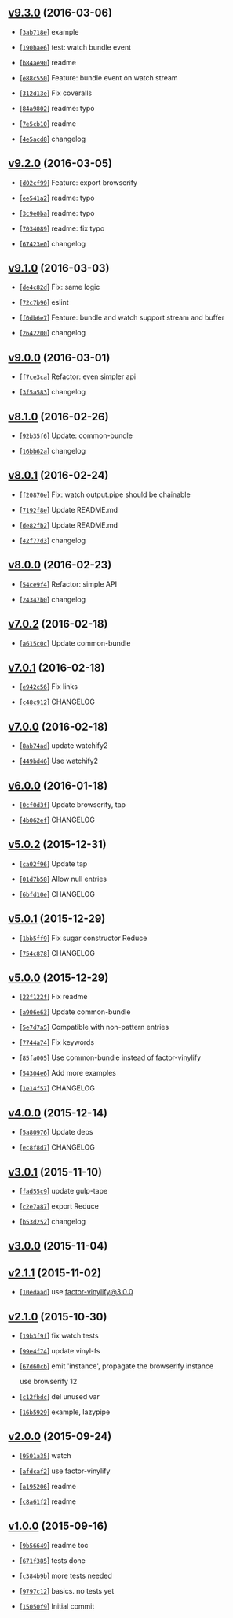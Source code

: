 <!-- 02110ac 1457242139000 -->

## [v9.3.0](https://github.com/reducejs/reduce-js/commit/02110ac) (2016-03-06)

* [[`3ab718e`](https://github.com/reducejs/reduce-js/commit/3ab718e)] example

* [[`190bae6`](https://github.com/reducejs/reduce-js/commit/190bae6)] test: watch bundle event

* [[`b84ae90`](https://github.com/reducejs/reduce-js/commit/b84ae90)] readme

* [[`e88c550`](https://github.com/reducejs/reduce-js/commit/e88c550)] Feature: bundle event on watch stream

* [[`312d13e`](https://github.com/reducejs/reduce-js/commit/312d13e)] Fix coveralls

* [[`84a9802`](https://github.com/reducejs/reduce-js/commit/84a9802)] readme: typo

* [[`7e5cb10`](https://github.com/reducejs/reduce-js/commit/7e5cb10)] readme

* [[`4e5acd8`](https://github.com/reducejs/reduce-js/commit/4e5acd8)] changelog

## [v9.2.0](https://github.com/reducejs/reduce-js/commit/19c3a56) (2016-03-05)

* [[`d02cf99`](https://github.com/reducejs/reduce-js/commit/d02cf99)] Feature: export browserify

* [[`ee541a2`](https://github.com/reducejs/reduce-js/commit/ee541a2)] readme: typo

* [[`3c9e0ba`](https://github.com/reducejs/reduce-js/commit/3c9e0ba)] readme: typo

* [[`7034089`](https://github.com/reducejs/reduce-js/commit/7034089)] readme: fix typo

* [[`67423e0`](https://github.com/reducejs/reduce-js/commit/67423e0)] changelog

## [v9.1.0](https://github.com/reducejs/reduce-js/commit/be80797) (2016-03-03)

* [[`de4c82d`](https://github.com/reducejs/reduce-js/commit/de4c82d)] Fix: same logic

* [[`72c7b96`](https://github.com/reducejs/reduce-js/commit/72c7b96)] eslint

* [[`f0db6e7`](https://github.com/reducejs/reduce-js/commit/f0db6e7)] Feature: bundle and watch support stream and buffer

* [[`2642200`](https://github.com/reducejs/reduce-js/commit/2642200)] changelog

## [v9.0.0](https://github.com/reducejs/reduce-js/commit/2b47c51) (2016-03-01)

* [[`f7ce3ca`](https://github.com/reducejs/reduce-js/commit/f7ce3ca)] Refactor: even simpler api

* [[`3f5a583`](https://github.com/reducejs/reduce-js/commit/3f5a583)] changelog

## [v8.1.0](https://github.com/reducejs/reduce-js/commit/9d0e9bc) (2016-02-26)

* [[`92b35f6`](https://github.com/reducejs/reduce-js/commit/92b35f6)] Update: common-bundle

* [[`16bb62a`](https://github.com/reducejs/reduce-js/commit/16bb62a)] changelog

## [v8.0.1](https://github.com/reducejs/reduce-js/commit/7999b39) (2016-02-24)

* [[`f20870e`](https://github.com/reducejs/reduce-js/commit/f20870e)] Fix: watch output.pipe should be chainable

* [[`7192f8e`](https://github.com/reducejs/reduce-js/commit/7192f8e)] Update README.md

* [[`de82fb2`](https://github.com/reducejs/reduce-js/commit/de82fb2)] Update README.md

* [[`42f77d3`](https://github.com/reducejs/reduce-js/commit/42f77d3)] changelog

## [v8.0.0](https://github.com/reducejs/reduce-js/commit/c8e5be2) (2016-02-23)

* [[`54ce9f4`](https://github.com/reducejs/reduce-js/commit/54ce9f4)] Refactor: simple API

* [[`24347b0`](https://github.com/reducejs/reduce-js/commit/24347b0)] changelog

## [v7.0.2](https://github.com/reducejs/reduce-js/commit/5359ad1) (2016-02-18)

* [[`a615c0c`](https://github.com/reducejs/reduce-js/commit/a615c0c)] Update common-bundle

## [v7.0.1](https://github.com/reducejs/reduce-js/commit/ee19ea1) (2016-02-18)

* [[`e942c56`](https://github.com/reducejs/reduce-js/commit/e942c56)] Fix links

* [[`c48c912`](https://github.com/reducejs/reduce-js/commit/c48c912)] CHANGELOG

## [v7.0.0](https://github.com/reducejs/reduce-js/commit/91087c3) (2016-02-18)

* [[`8ab74ad`](https://github.com/reducejs/reduce-js/commit/8ab74ad)] update watchify2

* [[`449bd46`](https://github.com/reducejs/reduce-js/commit/449bd46)] Use watchify2

## [v6.0.0](https://github.com/reducejs/reduce-js/commit/cd80d02) (2016-01-18)

* [[`0cf0d3f`](https://github.com/reducejs/reduce-js/commit/0cf0d3f)] Update browserify, tap

* [[`4b062ef`](https://github.com/reducejs/reduce-js/commit/4b062ef)] CHANGELOG

## [v5.0.2](https://github.com/reducejs/reduce-js/commit/55aab48) (2015-12-31)

* [[`ca02f96`](https://github.com/reducejs/reduce-js/commit/ca02f96)] Update tap

* [[`01d7b58`](https://github.com/reducejs/reduce-js/commit/01d7b58)] Allow null entries

* [[`6bfd10e`](https://github.com/reducejs/reduce-js/commit/6bfd10e)] CHANGELOG

## [v5.0.1](https://github.com/reducejs/reduce-js/commit/6e9567d) (2015-12-29)

* [[`1bb5ff9`](https://github.com/reducejs/reduce-js/commit/1bb5ff9)] Fix sugar constructor Reduce

* [[`754c878`](https://github.com/reducejs/reduce-js/commit/754c878)] CHANGELOG

## [v5.0.0](https://github.com/reducejs/reduce-js/commit/d0cd108) (2015-12-29)

* [[`22f122f`](https://github.com/reducejs/reduce-js/commit/22f122f)] Fix readme

* [[`a906e63`](https://github.com/reducejs/reduce-js/commit/a906e63)] Update common-bundle

* [[`5e7d7a5`](https://github.com/reducejs/reduce-js/commit/5e7d7a5)] Compatible with non-pattern entries

* [[`7744a74`](https://github.com/reducejs/reduce-js/commit/7744a74)] Fix keywords

* [[`85fa005`](https://github.com/reducejs/reduce-js/commit/85fa005)] Use common-bundle instead of factor-vinylify

* [[`54304e6`](https://github.com/reducejs/reduce-js/commit/54304e6)] Add more examples

* [[`1e14f57`](https://github.com/reducejs/reduce-js/commit/1e14f57)] CHANGELOG

## [v4.0.0](https://github.com/reducejs/reduce-js/commit/8595c40) (2015-12-14)

* [[`5a80976`](https://github.com/reducejs/reduce-js/commit/5a80976)] Update deps

* [[`ec8f8d7`](https://github.com/reducejs/reduce-js/commit/ec8f8d7)] CHANGELOG

## [v3.0.1](https://github.com/reducejs/reduce-js/commit/19f5240) (2015-11-10)

* [[`fad55c9`](https://github.com/reducejs/reduce-js/commit/fad55c9)] update gulp-tape

* [[`c2e7a87`](https://github.com/reducejs/reduce-js/commit/c2e7a87)] export Reduce

* [[`b53d252`](https://github.com/reducejs/reduce-js/commit/b53d252)] changelog

## [v3.0.0](https://github.com/reducejs/reduce-js/commit/a82437f) (2015-11-04)

## [v2.1.1](https://github.com/reducejs/reduce-js/commit/4258bdf) (2015-11-02)

* [[`10edaad`](https://github.com/reducejs/reduce-js/commit/10edaad)] use factor-vinylify@3.0.0

## [v2.1.0](https://github.com/reducejs/reduce-js/commit/429baae) (2015-10-30)

* [[`19b3f9f`](https://github.com/reducejs/reduce-js/commit/19b3f9f)] fix watch tests

* [[`99e4f74`](https://github.com/reducejs/reduce-js/commit/99e4f74)] update vinyl-fs

* [[`67d60cb`](https://github.com/reducejs/reduce-js/commit/67d60cb)] emit 'instance', propagate the browserify instance

    use browserify 12

* [[`c12fbdc`](https://github.com/reducejs/reduce-js/commit/c12fbdc)] del unused var

* [[`16b5929`](https://github.com/reducejs/reduce-js/commit/16b5929)] example, lazypipe

## [v2.0.0](https://github.com/reducejs/reduce-js/commit/d4bf4db) (2015-09-24)

* [[`9501a35`](https://github.com/reducejs/reduce-js/commit/9501a35)] watch

* [[`afdcaf2`](https://github.com/reducejs/reduce-js/commit/afdcaf2)] use factor-vinylify

* [[`a195206`](https://github.com/reducejs/reduce-js/commit/a195206)] readme

* [[`c8a61f2`](https://github.com/reducejs/reduce-js/commit/c8a61f2)] readme

## [v1.0.0](https://github.com/reducejs/reduce-js/commit/b560269) (2015-09-16)

* [[`9b56649`](https://github.com/reducejs/reduce-js/commit/9b56649)] readme toc

* [[`671f385`](https://github.com/reducejs/reduce-js/commit/671f385)] tests done

* [[`c384b9b`](https://github.com/reducejs/reduce-js/commit/c384b9b)] more tests needed

* [[`9797c12`](https://github.com/reducejs/reduce-js/commit/9797c12)] basics. no tests yet

* [[`15050f9`](https://github.com/reducejs/reduce-js/commit/15050f9)] Initial commit


